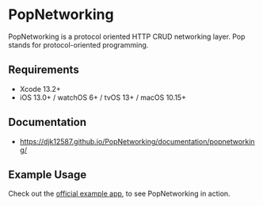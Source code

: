 # PopNetworking

PopNetworking is a protocol oriented HTTP CRUD networking layer. Pop stands for protocol-oriented programming.

## Requirements 
- Xcode 13.2+ 
- iOS 13.0+ / watchOS 6+ / tvOS 13+ / macOS 10.15+

## Documentation
- https://djk12587.github.io/PopNetworking/documentation/popnetworking/

## Example Usage
Check out the [official example app](https://github.com/djk12587/PopNetworking-ExampleApp), to see PopNetworking in action.
